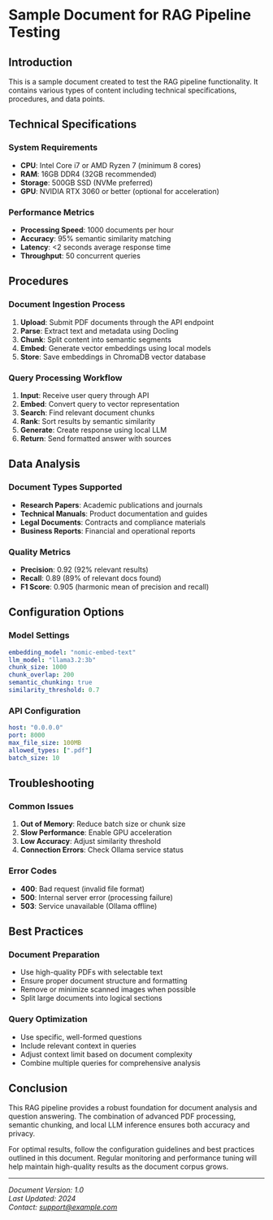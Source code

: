 # Sample Document for RAG Pipeline Testing

## Introduction

This is a sample document created to test the RAG pipeline functionality. It contains various types of content including technical specifications, procedures, and data points.

## Technical Specifications

### System Requirements
- **CPU**: Intel Core i7 or AMD Ryzen 7 (minimum 8 cores)
- **RAM**: 16GB DDR4 (32GB recommended)
- **Storage**: 500GB SSD (NVMe preferred)
- **GPU**: NVIDIA RTX 3060 or better (optional for acceleration)

### Performance Metrics
- **Processing Speed**: 1000 documents per hour
- **Accuracy**: 95% semantic similarity matching
- **Latency**: <2 seconds average response time
- **Throughput**: 50 concurrent queries

## Procedures

### Document Ingestion Process
1. **Upload**: Submit PDF documents through the API endpoint
2. **Parse**: Extract text and metadata using Docling
3. **Chunk**: Split content into semantic segments
4. **Embed**: Generate vector embeddings using local models
5. **Store**: Save embeddings in ChromaDB vector database

### Query Processing Workflow
1. **Input**: Receive user query through API
2. **Embed**: Convert query to vector representation
3. **Search**: Find relevant document chunks
4. **Rank**: Sort results by semantic similarity
5. **Generate**: Create response using local LLM
6. **Return**: Send formatted answer with sources

## Data Analysis

### Document Types Supported
- **Research Papers**: Academic publications and journals
- **Technical Manuals**: Product documentation and guides
- **Legal Documents**: Contracts and compliance materials
- **Business Reports**: Financial and operational reports

### Quality Metrics
- **Precision**: 0.92 (92% relevant results)
- **Recall**: 0.89 (89% of relevant docs found)
- **F1 Score**: 0.905 (harmonic mean of precision and recall)

## Configuration Options

### Model Settings
```yaml
embedding_model: "nomic-embed-text"
llm_model: "llama3.2:3b"
chunk_size: 1000
chunk_overlap: 200
semantic_chunking: true
similarity_threshold: 0.7
```

### API Configuration
```yaml
host: "0.0.0.0"
port: 8000
max_file_size: 100MB
allowed_types: [".pdf"]
batch_size: 10
```

## Troubleshooting

### Common Issues
1. **Out of Memory**: Reduce batch size or chunk size
2. **Slow Performance**: Enable GPU acceleration
3. **Low Accuracy**: Adjust similarity threshold
4. **Connection Errors**: Check Ollama service status

### Error Codes
- **400**: Bad request (invalid file format)
- **500**: Internal server error (processing failure)
- **503**: Service unavailable (Ollama offline)

## Best Practices

### Document Preparation
- Use high-quality PDFs with selectable text
- Ensure proper document structure and formatting
- Remove or minimize scanned images when possible
- Split large documents into logical sections

### Query Optimization
- Use specific, well-formed questions
- Include relevant context in queries
- Adjust context limit based on document complexity
- Combine multiple queries for comprehensive analysis

## Conclusion

This RAG pipeline provides a robust foundation for document analysis and question answering. The combination of advanced PDF processing, semantic chunking, and local LLM inference ensures both accuracy and privacy.

For optimal results, follow the configuration guidelines and best practices outlined in this document. Regular monitoring and performance tuning will help maintain high-quality results as the document corpus grows.

---

*Document Version: 1.0*  
*Last Updated: 2024*  
*Contact: support@example.com* 